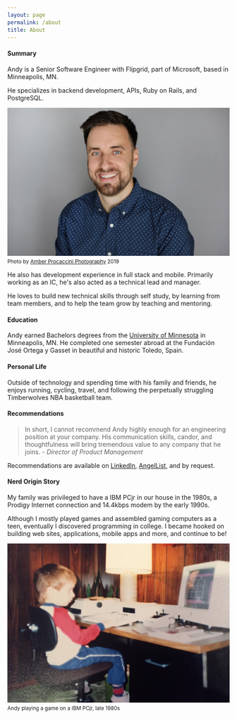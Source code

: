 ```yaml
---
layout: page
permalink: /about
title: About
---
```


#### Summary

Andy is a Senior Software Engineer with Flipgrid, part of Microsoft, based in Minneapolis, MN.

He specializes in backend development, APIs, Ruby on Rails, and PostgreSQL.

![Andy Atkinson Headshot](/assets/images/pages/andy-headshot-big-wide.jpg#wide)
<small>Photo by [Amber Procaccini Photography](http://www.aprocacciniphoto.com/) 2019</small>

He also has development experience in full stack and mobile. Primarily working as an IC, he's also acted as a technical lead and manager.

He loves to build new technical skills through self study, by learning from team members, and to help the team grow by teaching and mentoring.

#### Education

Andy earned Bachelors degrees from the [University of Minnesota](http://umn.edu) in Minneapolis, MN. He completed one semester abroad at the Fundación José Ortega y Gasset in beautiful and historic Toledo, Spain.

#### Personal Life

Outside of technology and spending time with his family and friends, he enjoys running, cycling, travel, and following the perpetually struggling Timberwolves NBA basketball team.

#### Recommendations

 > In short, I cannot recommend Andy highly enough for an engineering position at your company. His communication skills, candor, and thoughtfulness will bring tremendous value to any company that he joins.
 <cite>- Director of Product Management</cite>

Recommendations are available on [LinkedIn](http://linkedin.com/in/andyatkinson/), [AngelList](https://angel.co/andyatkinson-gmail-com), and by request.

#### Nerd Origin Story

My family was privileged to have a IBM PCjr in our house in the 1980s, a Prodigy Internet connection and 14.4kbps modem by the early 1990s.

Although I mostly played games and assembled gaming computers as a teen, eventually I discovered programming in college. I became hooked on building web sites, applications, mobile apps and more, and continue to be!

![Andy Atkinson PCjr](/assets/images/origin-story-pcjr.jpg)
<small>Andy playing a game on a IBM PCjr, late 1980s</small>
